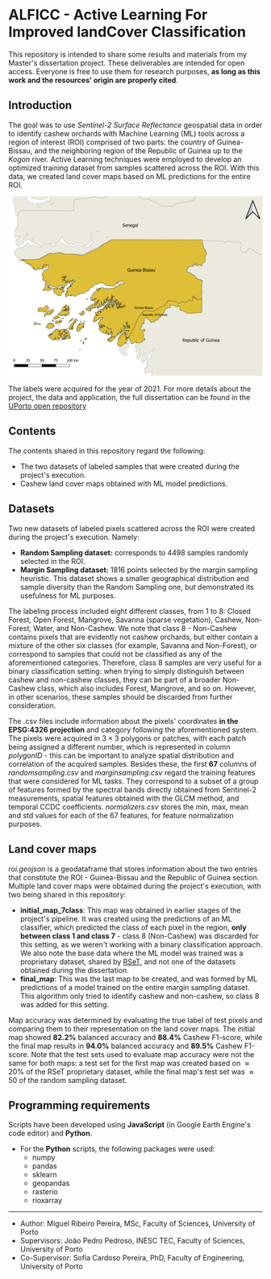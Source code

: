 # __ALFICC - Active Learning For Improved landCover Classification__

This repository is intended to share some results and materials from my Master's dissertation project. These deliverables are intended for open access. Everyone is free to use them for research purposes, __as long as this work and the resources' origin are properly cited__.

## __Introduction__

The goal was to use _Sentinel-2 Surface Reflectance_ geospatial data in order to identify cashew orchards with Machine Learning (ML) tools across a region of interest (ROI) comprised of two parts: the country of Guinea-Bissau, and the neighboring region of the Republic of Guinea up to the _Kogon_ river. Active Learning techniques were employed to develop an optimized training dataset from samples scattered across the ROI. With this data, we created land cover maps based on ML predictions for the entire ROI.

<p align="center">
  <img src="Images/roi_image.png" alt="drawing" width="600"/>
</p>

The labels were acquired for the year of 2021. For more details about the project, the data and application, the full dissertation can be found in the [UPorto open repository](https://hdl.handle.net/10216/164196)

## Contents

The contents shared in this repository regard the following:
* The two datasets of labeled samples that were created during the project's execution.
* Cashew land cover maps obtained with ML model predictions.

## Datasets

Two new datasets of labeled pixels scattered across the ROI were created during the project's execution. Namely:
* __Random Sampling dataset:__ corresponds to $4498$ samples randomly selected in the ROI.
* __Margin Sampling dataset:__ $1816$ points selected by the margin sampling heuristic. This dataset shows a smaller geographical distribution and sample diversity than the Random Sampling one, but demonstrated its usefulness for ML purposes.

The labeling process included eight different classes, from 1 to 8: Closed Forest, Open Forest, Mangrove, Savanna (sparse vegetation), Cashew, Non-Forest, Water, and Non-Cashew. We note that class 8 - Non-Cashew contains pixels that are evidently not cashew orchards, but either contain a mixture of the other six classes (for example, Savanna and Non-Forest), or correspond to samples that could not be classified as any of the aforementioned categories. Therefore, class 8 samples are very useful for a binary classification setting: when trying to simply distinguish between cashew and non-cashew classes, they can be part of a broader Non-Cashew class, which also includes Forest, Mangrove, and so on. However, in other scenarios, these samples should be discarded from further consideration.

The .csv files include information about the pixels' coordinates __in the EPSG:4326 projection__ and category following the aforementioned system. The pixels were acquired in $3 \times 3$ polygons or patches, with each patch being assigned a different number, which is represented in column _polygonID_ - this can be important to analyze spatial distribution and correlation of the acquired samples. Besides these, the first __67__ columns of _randomsampling.csv_ and _marginsampling.csv_ regard the training features that were considered for ML tasks. They correspond to a subset of a group of features formed by the spectral bands directly obtained from Sentinel-2 measurements, spatial features obtained with the GLCM method, and temporal CCDC coefficients. _normalizers.csv_ stores the min, max, mean and std values for each of the 67 features, for feature normalization purposes.

## Land cover maps

_roi.geojson_ is a geodataframe that stores information about the two entries that constitute the ROI - Guinea-Bissau and the Republic of Guinea section. Multiple land cover maps were obtained during the project's execution, with two being shared in this repository:
* __initial_map_7class__: This map was obtained in earlier stages of the project's pipeline. It was created using the predictions of an ML classifier, which predicted the class of each pixel in the region, __only between class 1 and class 7__ - class 8 (Non-Cashew) was discarded for this setting, as we weren't working with a binary classification approach. We also note the base data where the ML model was trained was a proprietary dataset, shared by [RSeT](https://www.rset.eu/), and not one of the datasets obtained during the dissertation.
* __final_map__: This was the last map to be created, and was formed by ML predictions of a model trained on the entire margin sampling dataset. This algorithm only tried to identify cashew and non-cashew, so class 8 was added for this setting.

Map accuracy was determined by evaluating the true label of test pixels and comparing them to their representation on the land cover maps. The initial map showed __82.2%__ balanced accuracy and __88.4%__ Cashew F1-score, while the final map results in __94.0%__ balanced accuracy and __89.5%__ Cashew F1-score. Note that the test sets used to evaluate map accuracy were not the same for both maps: a test set for the first map was created based on $\approx 20\%$ of the RSeT proprietary dataset, while the final map's test set was $\approx 50%$ of the random sampling dataset.

## Programming requirements

Scripts have been developed using __JavaScript__ (in Google Earth Engine's code editor) and __Python__.

* For the __Python__ scripts, the following packages were used:
  * numpy
  * pandas
  * sklearn
  * geopandas
  * rasterio
  * rioxarray
____

* Author: Miguel Ribeiro Pereira, MSc, Faculty of Sciences, University of Porto
* Supervisors: João Pedro Pedroso, INESC TEC, Faculty of Sciences, University of Porto
* Co-Supervisor: Sofia Cardoso Pereira, PhD, Faculty of Engineering, University of Porto
